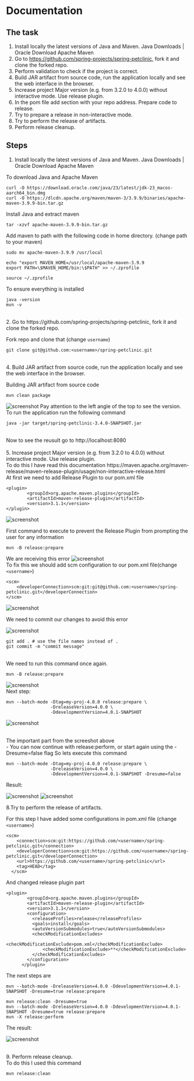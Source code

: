 # Documentation

## The task

1. Install locally the latest versions of Java and Maven. 
Java Downloads | Oracle
Download Apache Maven 
2. ​Go to https://github.com/spring-projects/spring-petclinic, fork it and clone the forked repo.
3. Perform validation to check if the project is correct.
4. Build JAR artifact from source code, run the application locally and see the web interface in the browser.
5. Increase project Major version (e.g. from 3.2.0 to 4.0.0) without interactive mode. Use release plugin.
6. In the pom file add <scm> section with your repo address. Prepare code to release.
7. Try to prepare a release in non-interactive mode.
8. Try to perform the release of artifacts.
9. Perform release cleanup.

## Steps

1. Install locally the latest versions of Java and Maven.
Java Downloads | Oracle
Download Apache Maven <br/>

To download Java and Apache Maven
```
curl -O https://download.oracle.com/java/23/latest/jdk-23_macos-aarch64_bin.dmg
curl -O https://dlcdn.apache.org/maven/maven-3/3.9.9/binaries/apache-maven-3.9.9-bin.tar.gz
```
Install Java and extract maven
```
tar -xzvf apache-maven-3.9.9-bin.tar.gz
```
Add maven to path with the following code in home directory.
(change path to your maven)
```
sudo mv apache-maven-3.9.9 /usr/local

echo "export MAVEN_HOME=/usr/local/apache-maven-3.9.9
export PATH=\$MAVEN_HOME/bin:\$PATH" >> ~/.zprofile

source ~/.zprofile
```
To ensure everything is installed
```
java -version
mvn -v
```
<br/>
​2. ​Go to https://github.com/spring-projects/spring-petclinic, fork it and clone the forked repo. <br/>

Fork repo and clone that (change ``username``)
```
git clone git@github.com:<username>/spring-petclinic.git
```
<br/>
4. Build JAR artifact from source code, run the application locally and see the web interface in the browser. <br/>

Building JAR artifact from source code
```
mvn clean package
```

![screenshot](../screenshots/maven_task/1.png)
Pay attention to the left angle of the top to see the version.
<br/>
To run the application run the following command
```
java -jar target/spring-petclinic-3.4.0-SNAPSHOT.jar
```
<br/>
Now to see the reusult go to http://localhost:8080 
<br/>
<br/>
5. Increase project Major version (e.g. from 3.2.0 to 4.0.0) without interactive mode. Use release plugin.

<br/>
To do this I have read this documentation https://maven.apache.org/maven-release/maven-release-plugin/usage/non-interactive-release.html

<br/>
At first we need to add Release Plugin to our pom.xml file

```
<plugin>
        <groupId>org.apache.maven.plugins</groupId>
        <artifactId>maven-release-plugin</artifactId>
        <version>3.1.1</version>
</plugin>
```

![screenshot](../screenshots/maven_task/4.png)

First command to execute to prevent the Release Plugin from prompting the user for any information

```
mvn -B release:prepare
```

We are receiving this error
![screenshot](../screenshots/maven_task/2.png)
<br/>
To fix this we should add scm configuration to our pom.xml file(change ``<username>``)
```
<scm>
    <developerConnection>scm:git:git@github.com:<username>/spring-petclinic.git</developerConnection>
</scm>
```

![screenshot](../screenshots/maven_task/3.png)

We need to commit our changes to avoid this error

![screenshot](../screenshots/maven_task/5.png)

```
git add . # use the file names instead of .
git commit -m "commit message"
```
<br/>
We need to run this command once again.

```
mvn -B release:prepare
```

![screenshot](../screenshots/maven_task/6.png)
<br/>
Next step:

```
mvn --batch-mode -Dtag=my-proj-4.0.0 release:prepare \
                 -DreleaseVersion=4.0.0 \
                 -DdevelopmentVersion=4.0.1-SNAPSHOT
```

![screenshot](../screenshots/maven_task/7.png)

<br/>
The important part from the screeshot above
<br/>
- You can now continue with release:perform, or start again using the -Dresume=false flag
So lets execute this command

```
mvn --batch-mode -Dtag=my-proj-4.0.0 release:prepare \
                 -DreleaseVersion=4.0.0 \
                 -DdevelopmentVersion=4.0.1-SNAPSHOT -Dresume=false
```
Result:

![screenshot](../screenshots/maven_task/8.png)
![screenshot](../screenshots/maven_task/9.png)

8.Try to perform the release of artifacts.

For this step I have added some configurations in pom.xml file
(change ``<username>``)
```
<scm>
    <connection>scm:git:https://github.com/<username>/spring-petclinic.git</connection>
    <developerConnection>scm:git:https://github.com/<username>/spring-petclinic.git</developerConnection>
    <url>https://github.com/<username>/spring-petclinic</url>
    <tag>HEAD</tag>
  </scm>
```
And changed release plugin part
```
<plugin>
        <groupId>org.apache.maven.plugins</groupId>
        <artifactId>maven-release-plugin</artifactId>
        <version>3.1.1</version>
        <configuration>
          <releaseProfiles>release</releaseProfiles>
          <goals>install</goals>
          <autoVersionSubmodules>true</autoVersionSubmodules>
          <checkModificationExcludes>
              <checkModificationExclude>pom.xml</checkModificationExclude>
              <checkModificationExclude>**</checkModificationExclude>
          </checkModificationExcludes>
        </configuration>
      </plugin>
```

The next steps are

```
mvn --batch-mode -DreleaseVersion=4.0.0 -DdevelopmentVersion=4.0.1-SNAPSHOT -Dresume=true release:prepare

mvn release:clean -Dresume=true
mvn --batch-mode -DreleaseVersion=4.0.0 -DdevelopmentVersion=4.0.1-SNAPSHOT -Dresume=true release:prepare
mvn -X release:perform
```
The result:

![screenshot](../screenshots/maven_task/10.png)

<br/>
9. Perform release cleanup.
<br/>
To do this I used this command

```
mvn release:clean
```








